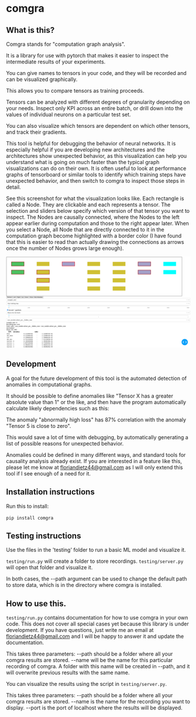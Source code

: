 # comgra

## What is this?

Comgra stands for "computation graph analysis".

It is a library for use with pytorch that makes it easier to inspect the intermediate results of your experiments.

You can give names to tensors in your code, and they will be recorded and can be visualized graphically.

This allows you to compare tensors as training proceeds.

Tensors can be analyzed with different degrees of granularity depending on your needs. Inspect only KPI across an entire batch, or drill down into the values of individual neurons on a particular test set.

You can also visualize which tensors are dependent on which other tensors, and track their gradients.

This tool is helpful for debugging the behavior of neural networks. It is especially helpful if you are developing new architectures and the architectures show unexpected behavior, as this visualization can help you understand what is going on much faster than the typical graph visualizations can do on their own. It is often useful to look at performance graphs of tensorboard or similar tools to identify which training steps have unexpected behavior, and then switch to comgra to inspect those steps in detail.

See this screenshot for what the visualization looks like. Each rectangle is called a Node. They are clickable and each represents a tensor. The selection and sliders below specify which version of that tensor you want to inspect. The Nodes are causally connected, where the Nodes to the left appear earlier during computation and those to the right appear later. When you select a Node, all Node that are directly connected to it in the computation graph become highlighted with a border color (I have found that this is easier to read than actually drawing the connections as arrows once the number of Nodes grows large enough).

![Example screenshot of comgra](comgra_screenshot.png?raw=true "Example screenshot of comgra")


## Development


A goal for the future development of this tool is the automated detection of anomalies in computational graphs.

It should be possible to define anomalies like "Tensor X has a greater absolute value than 1" or the like, and then have the program automatically calculate likely dependencies such as this:

The anomaly "abnormally high loss" has 87% correlation with the anomaly "Tensor 5 is close to zero".

This would save a lot of time with debugging, by automatically generating a list of possible reasons for unexpected behavior.

Anomalies could be defined in many different ways, and standard tools for causality analysis already exist. If you are interested in a feature like this, please let me know at floriandietz44@gmail.com as I will only extend this tool if I see enough of a need for it.


## Installation instructions

Run this to install:

`pip install comgra`

## Testing instructions

Use the files in the 'testing' folder to run a basic ML model and visualize it.

`testing/run.py` will create a folder to store recordings.
`testing/server.py` will open that folder and visualize it.

In both cases, the --path argument can be used to change the default path to store data, which is in the directory where comgra is installed.

## How to use this.

`testing/run.py` contains documentation for how to use comgra in your own code. This does not cover all special cases yet because this library is under development. If you have questions, just write me an email at floriandietz44@gmail.com and I will be happy to answer it and update the documentation.

This takes three parameters:
--path should be a folder where all your comgra results are stored.
--name will be the name for this particular recording of comgra. A folder with this name will be created in --path, and it will overwrite previous results with the same name.

You can visualize the results using the script in `testing/server.py`.

This takes three parameters:
--path should be a folder where all your comgra results are stored.
--name is the name for the recording you want to display.
--port is the port of localhost where the results will be displayed.
